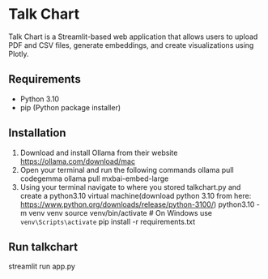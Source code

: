 # Talk Chart
Talk Chart is a Streamlit-based web application that allows users to upload PDF and CSV files, generate embeddings, and create visualizations using Plotly.

## Requirements

- Python 3.10
- pip (Python package installer)

## Installation

1. Download and install Ollama from their website https://ollama.com/download/mac
2. Open your terminal and run the following commands
   ollama pull codegemma
   ollama pull mxbai-embed-large
3. Using your terminal navigate to where you stored talkchart.py and create a python3.10 virtual machine(download python 3.10 from here: https://www.python.org/downloads/release/python-3100/)
   python3.10 -m venv venv
   source venv/bin/activate  # On Windows use `venv\Scripts\activate`
   pip install -r requirements.txt

## Run talkchart
   streamlit run app.py
